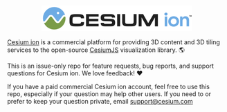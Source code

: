 <p align="center">
<a href="https://cesium.com/"><img src="ion_color_black.png" /></a>
</p>

[Cesium ion](https://cesium.com/) is a commercial platform for providing 3D content and 3D tiling services to the open-source [CesiumJS](https://cesiumjs.org/) visualization library. :earth_americas:

This is an issue-only repo for feature requests, bug reports, and support questions for Cesium ion.  We love feedback! :heart:

If you have a paid commercial Cesium ion account, feel free to use this repo, especially if your question may help other users.  If you need to or prefer to keep your question private, email support@cesium.com
